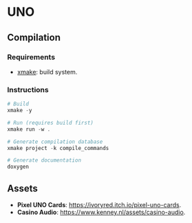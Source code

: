 # UNO

## Compilation

### Requirements

- [xmake]\: build system.

[xmake]: https://github.com/xmake-io/xmake/

### Instructions

```ps1
# Build
xmake -y

# Run (requires build first)
xmake run -w .

# Generate compilation database
xmake project -k compile_commands

# Generate documentation
doxygen
```

## Assets

- **Pixel UNO Cards**: <https://ivoryred.itch.io/pixel-uno-cards>.
- **Casino Audio**: <https://www.kenney.nl/assets/casino-audio>.

